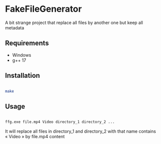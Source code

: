 # FakeFileGenerator
A bit strange project that replace all files by another one but keep all metadata

## Requirements

-   Windows
-   g++ 17

## Installation

``` bash

make

```

## Usage

``` bash

ffg.exe file.mp4 Video directory_1 directory_2 ...

```

It will replace all files in directory_1 and directory_2 with that name contains « Video » by file.mp4 content
